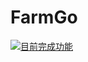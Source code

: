 # FarmGo
[![目前完成功能](http://img.youtube.com/vi/ddIw0uFjmu4/0.jpg)](https://www.youtube.com/watch?v=ddIw0uFjmu4)
